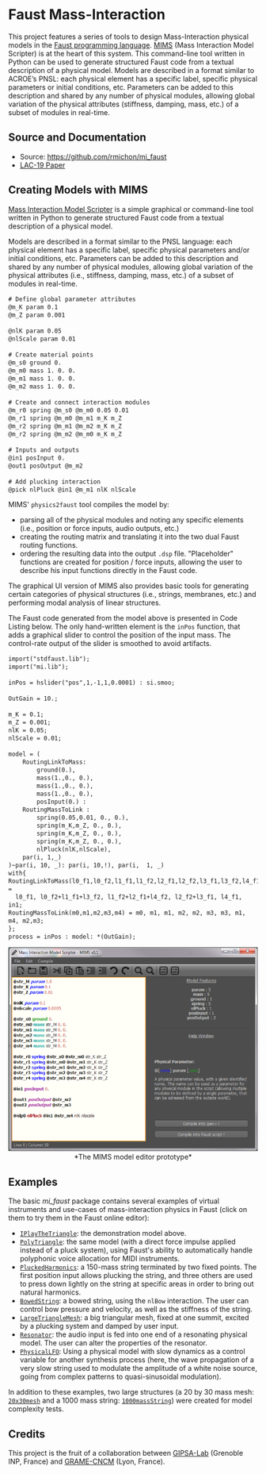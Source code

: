 # Faust Mass-Interaction

This project features a series of tools to design Mass-Interaction physical models in the [Faust programming language](https://faust.grame.fr). [MIMS](TODO:URL) (Mass Interaction Model Scripter) is at the heart of this system. This command-line tool written in Python can be used to generate structured Faust code from a textual description of a physical model. Models are described in a format similar to ACROE’s PNSL: each physical element has a specific label, specific physical parameters or initial conditions, etc.  Parameters can be added to this description and shared by any number of physical modules, allowing global variation of the physical attributes (stiffness, damping, mass, etc.) of a subset of modules in real-time.

## Source and Documentation

* Source: <https://github.com/rmichon/mi_faust>
* [LAC-19 Paper](TODO)

## Creating Models with MIMS

[Mass Interaction Model Scripter](https://github.com/mi-creative/MIMS) is a simple graphical or command-line tool written in Python to generate structured Faust code from a textual description of a physical model.

Models are described in a format similar to the PNSL language: each physical element has a specific label, specific physical parameters and/or initial conditions, etc.
Parameters can be added to this description and shared by any number of physical modules, allowing global variation of the physical attributes (i.e., stiffness, damping, mass, etc.) of a subset of modules in real-time.

```
# Define global parameter attributes
@m_K param 0.1
@m_Z param 0.001

@nlK param 0.05
@nlScale param 0.01

# Create material points
@m_s0 ground 0.
@m_m0 mass 1. 0. 0.
@m_m1 mass 1. 0. 0.
@m_m2 mass 1. 0. 0.

# Create and connect interaction modules
@m_r0 spring @m_s0 @m_m0 0.05 0.01
@m_r1 spring @m_m0 @m_m1 m_K m_Z
@m_r2 spring @m_m1 @m_m2 m_K m_Z
@m_r2 spring @m_m2 @m_m0 m_K m_Z

# Inputs and outputs
@in1 posInput 0.
@out1 posOutput @m_m2

# Add plucking interaction
@pick nlPluck @in1 @m_m1 nlK nlScale 
```

MIMS' `physics2faust` tool compiles the model by:

* parsing all of the physical modules and noting any specific elements (i.e., position or force inputs, audio outputs, etc.)
* creating the routing matrix and translating it into the two dual Faust routing functions.
* ordering the resulting data into the output `.dsp` file. "Placeholder" functions are created for position / force inputs, allowing the user to describe his input functions directly in the Faust code. 

The graphical UI version of MIMS also provides basic tools for generating certain categories of physical structures (i.e., strings, membranes, etc.) and performing modal analysis of linear structures. 

The Faust code generated from the model above is presented in Code Listing below. The only hand-written element is the `inPos` function, that adds a graphical slider to control the position of the input mass. The control-rate output of the slider is smoothed to avoid artifacts.

```
import("stdfaust.lib");
import("mi.lib");

inPos = hslider("pos",1,-1,1,0.0001) : si.smoo;

OutGain = 10.;

m_K = 0.1;
m_Z = 0.001;
nlK = 0.05;
nlScale = 0.01;

model = (
    RoutingLinkToMass: 
        ground(0.),
        mass(1.,0., 0.),
        mass(1.,0., 0.),
        mass(1.,0., 0.),
        posInput(0.) :
    RoutingMassToLink : 
        spring(0.05,0.01, 0., 0.),
        spring(m_K,m_Z, 0., 0.),
        spring(m_K,m_Z, 0., 0.),
        spring(m_K,m_Z, 0., 0.),
        nlPluck(nlK,nlScale),
    par(i, 1,_)
)~par(i, 10, _): par(i, 10,!), par(i,  1, _)
with{
RoutingLinkToMass(l0_f1,l0_f2,l1_f1,l1_f2,l2_f1,l2_f2,l3_f1,l3_f2,l4_f1,l4_f2,in1) = 
  l0_f1, l0_f2+l1_f1+l3_f2, l1_f2+l2_f1+l4_f2, l2_f2+l3_f1, l4_f1, in1;
RoutingMassToLink(m0,m1,m2,m3,m4) = m0, m1, m1, m2, m2, m3, m3, m1, m4, m2,m3;
};
process = inPos : model: *(OutGain);
```

<img src="img/MIMS_screenshot.png" class="mx-auto d-block">

<center>
*The MIMS model editor prototype*
</center>

## Examples

The basic *mi_faust* package contains several examples of virtual instruments and use-cases of mass-interaction physics in Faust (click on them to try them in the Faust online editor):

* [`IPlayTheTriangle`](https://faust.grame.fr/tools/editor?code=https://faust.grame.fr/community/made-with-faust/mi-faust/code/IPlayTheTriangle.dsp): the demonstration model above.
* [`PolyTriangle`](https://faust.grame.fr/tools/editor?code=https://faust.grame.fr/community/made-with-faust/mi-faust/code/PolyTriangle.dsp): the same model (with a direct force impulse applied instead of a pluck system), using Faust's ability to automatically handle polyphonic voice allocation for MIDI instruments.
* [`PluckedHarmonics`](https://faust.grame.fr/tools/editor?code=https://faust.grame.fr/community/made-with-faust/mi-faust/code/IPlayPluckedHarmonics.dsp): a 150-mass string terminated by two fixed points. The first position input allows plucking the string, and three others are used to press down lightly on the string at specific areas in order to bring out natural harmonics.
* [`BowedString`](https://faust.grame.fr/tools/editor?code=https://faust.grame.fr/community/made-with-faust/mi-faust/code/BowedString.dsp): a bowed string, using the `nlBow` interaction. The user can control bow pressure and velocity, as well as the stiffness of the string.
* [`LargeTriangleMesh`](https://faust.grame.fr/tools/editor?code=https://faust.grame.fr/community/made-with-faust/mi-faust/code/LargeTriangleMesh.dsp): a big triangular mesh, fixed at one summit, excited by a plucking system and damped by user input.
* [`Resonator`](https://faust.grame.fr/tools/editor?code=https://faust.grame.fr/community/made-with-faust/mi-faust/code/Resonator.dsp): the audio input is fed into one end of a resonating physical model. The user can alter the properties of the resonator.
* [`PhysicalLFO`](https://faust.grame.fr/tools/editor?code=https://faust.grame.fr/community/made-with-faust/mi-faust/code/PhysicalLFO.dsp): Using a physical model with slow dynamics as a control variable for another synthesis process (here, the wave propagation of a very slow string used to modulate the amplitude of a white noise source, going from complex patterns to quasi-sinusoidal modulation).

In addition to these examples, two large structures (a 20 by 30 mass mesh: [`20x30mesh`](https://faust.grame.fr/tools/editor?code=https://faust.grame.fr/community/made-with-faust/mi-faust/code/20x30mesh.dsp) and a 1000 mass string: [`1000massString`](https://faust.grame.fr/tools/editor?code=https://faust.grame.fr/community/made-with-faust/mi-faust/code/1000massString.dsp)) were created for model complexity tests.

## Credits

This project is the fruit of a collaboration between [GIPSA-Lab](TODO:URL) (Grenoble INP, France) and [GRAME-CNCM](https://grame.fr) (Lyon, France). 

